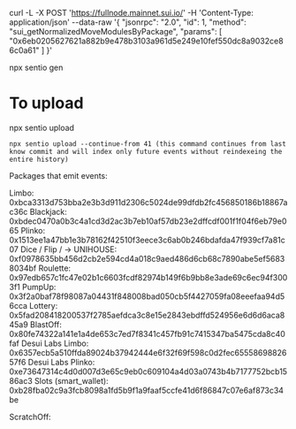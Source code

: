 curl -L -X POST 'https://fullnode.mainnet.sui.io/' -H 'Content-Type: application/json' --data-raw '{ "jsonrpc": "2.0", "id": 1, "method": "sui_getNormalizedMoveModulesByPackage", "params": [ "0x6eb0205627621a882b9e478b3103a961d5e249e10fef550dc8a9032ce86c0a61" ] }'

npx sentio gen

# To upload
npx sentio upload
```
npx sentio upload --continue-from 41 (this command continues from last know commit and will index only future events without reindexeing the entire history)

```

Packages that emit events:

Limbo: 0xbca3313d753bba2e3b3d911d2306c5024de99dfdb2fc456850186b18867ac36c
Blackjack: 0xbdec0470a0b3c4a1cd3d2ac3b7eb10af57db23e2dffcdf001f1f04f6eb79e065
Plinko: 0x1513ee1a47bb1e3b78162f42510f3eece3c6ab0b246bdafda47f939cf7a81c07
Dice / Flip / -> UNIHOUSE: 0xf0978635bb456d2cb2e594cd4a018c9aed486d6cb68c7890abe5ef56838034bf
Roulette: 0x97edb657c1fc47e02b1c6603fcdf82974b149f6b9bb8e3ade69c6ec94f3003f1
PumpUp: 0x3f2a0baf78f98087a04431f848008bad050cb5f4427059fa08eeefaa94d56cca
Lottery: 0x5fad208418200537f2785aefdca3c8e15e2843ebdffd524956e6d6d6aca845a9
BlastOff: 0x80fe74322a141e1a4de653c7ed7f8341c457fb91c7415347ba5475cda8c40faf
Desui Labs Limbo: 0x6357ecb5a510ffda89024b37942444e6f32f69f598c0d2fec6555869882657f6
Desui Labs Plinko: 0xe73647314c4d0d007d3e65c9eb0c609104a4d03a0743b4b7177752bcb1586ac3
Slots (smart_wallet): 0xb28fba02c9a3fcb8098a1fd5b9f1a9faaf5ccfe41d6f86847c07e6af873c34be

ScratchOff:

